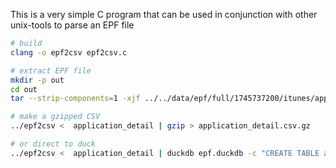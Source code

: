 This is a very simple C program that can be used in conjunction with other unix-tools to parse an EPF file

```bash
# build
clang -o epf2csv epf2csv.c

# extract EPF file
mkdir -p out
cd out
tar --strip-components=1 -xjf ../../data/epf/full/1745737200/itunes/application_detail.tbz

# make a gzipped CSV
../epf2csv <  application_detail | gzip > application_detail.csv.gz

# or direct to duck
../epf2csv <  application_detail | duckdb epf.duckdb -c "CREATE TABLE application_detail AS SELECT * FROM read_csv('/dev/stdin')"

```
